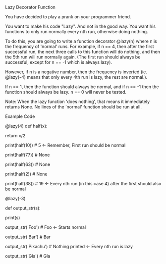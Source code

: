 Lazy Decorator Function

You have decided to play a prank on your programmer friend.

You want to make his code "Lazy". And not in the good way. You want his functions to only run normally every nth run, otherwise doing nothing.

To do this, you are going to write a function decorator @lazy(n) where n is the frequency of 'normal' runs. For example, if n == 4, then after the first successful run, the next three calls to this function will do nothing, and then the 5th run will run normally again. (The first run should always be successful, except for n == -1 which is always lazy).

However, if n is a negative number, then the frequency is inverted (ie. @lazy(-4) means that only every 4th run is lazy, the rest are normal.).

If n == 1, then the function should always be normal, and if n == -1 then the function should always be lazy. n == 0 will never be tested.

Note: When the lazy function 'does nothing', that means it immediately returns None. No lines of the 'normal' function should be run at all.

Example Code

@lazy(4)
def half(x):

  return x/2

print(half(10)) # 5  <- Remember, First run should be normal

print(half(77)) # None

print(half(63)) # None

print(half(2))  # None

print(half(38)) # 19 <- Every nth run (in this case 4) after the first should also be normal

@lazy(-3)

def output_str(s):

  print(s)
  
output_str('Foo') # Foo <- Starts normal

output_str('Bar') # Bar

output_str('Pikachu') # Nothing printed <- Every nth run is lazy

output_str('Gla') # Gla
